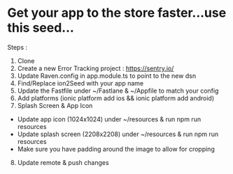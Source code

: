 # Get your app to the store faster...use this seed...

Steps :

1. Clone 
2. Create a new Error Tracking project : https://sentry.io/
3. Update Raven.config in app.module.ts to point to the new dsn
4. Find/Replace ion2Seed with your app name
5. Update the Fastfile under ~/Fastlane & ~/Appfile to match your config
6. Add platforms (ionic platform add ios && ionic platform add android)
7. Splash Screen & App Icon

  - Update app icon (1024x1024) under ~/resources & run npm run resources
  - Update splash screen (2208x2208) under ~/resources & run npm run resources
  - Make sure you have padding around the image to allow for cropping
  
8. Update remote & push changes
